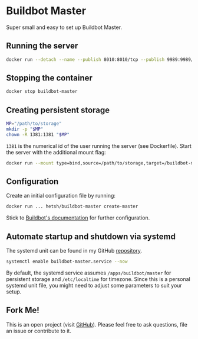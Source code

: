 # Buildbot Master
Super small and easy to set up Buildbot Master.

## Running the server
```bash
docker run --detach --name --publish 8010:8010/tcp --publish 9989:9989/tcp buildbot-master hetsh/buildbot-master
```

## Stopping the container
```bash
docker stop buildbot-master
```

## Creating persistent storage
```bash
MP="/path/to/storage"
mkdir -p "$MP"
chown -R 1381:1381 "$MP"
```
`1381` is the numerical id of the user running the server (see Dockerfile).
Start the server with the additional mount flag:
```bash
docker run --mount type=bind,source=/path/to/storage,target=/buildbot-master ...
```

## Configuration
Create an initial configuration file by running:
```bash
docker run ... hetsh/buildbot-master create-master
```
Stick to [Buildbot's documentation](https://docs.buildbot.net/current/manual) for further configuration.

## Automate startup and shutdown via systemd
The systemd unit can be found in my GitHub [repository](https://github.com/Hetsh/docker-buildbot-master).
```bash
systemctl enable buildbot-master.service --now
```
By default, the systemd service assumes `/apps/buildbot/master` for persistent storage and `/etc/localtime` for timezone.
Since this is a personal systemd unit file, you might need to adjust some parameters to suit your setup.

## Fork Me!
This is an open project (visit [GitHub](https://github.com/Hetsh/docker-buildbot-master)).
Please feel free to ask questions, file an issue or contribute to it.